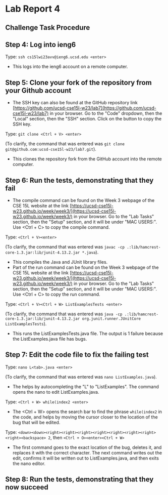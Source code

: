 # Lab Report 4
## Challenge Task Procedure
## Step 4: Log into ieng6
Type: `ssh cs15lwi23avv@ieng6.ucsd.edu <enter>`
* This logs into the ieng6 account on a remote computer.
## Step 5: Clone your fork of the repository from your Github account
* The SSH key can also be found at the GitHub repository link [https://github.com/ucsd-cse15l-w23/lab7](https://github.com/ucsd-cse15l-w23/lab7) in your browser. Go to the "Code" dropdown, then the "Local" section, then the "SSH" section. Click on the button to copy the SSH key.

Type: `git clone <Ctrl + V> <enter>`

(To clarify, the command that was entered was `git clone git@github.com:ucsd-cse15l-w23/lab7.git`).

* This clones the repository fork from the GitHub account into the remote computer.
## Step 6: Run the tests, demonstrating that they fail
* The compile command can be found on the Week 3 webpage of the CSE 15L website at the link [https://ucsd-cse15l-w23.github.io/week/week3/](https://ucsd-cse15l-w23.github.io/week/week3/) in your browser. Go to the "Lab Tasks" section, then the "Setup" section, and it will be under "MAC USERS:". Use <Ctrl + C> to copy the compile command.

Type: `<Ctrl + V><enter>`

(To clarify, the command that was entered was `javac -cp .:lib/hamcrest-core-1.3.jar:lib/junit-4.13.2.jar *.java`).

* This compiles the Java and JUnit library files.
* Part of the run command can be found on the Week 3 webpage of the CSE 15L website at the link [https://ucsd-cse15l-w23.github.io/week/week3/](https://ucsd-cse15l-w23.github.io/week/week3/) in your browser. Go to the "Lab Tasks" section, then the "Setup" section, and it will be under "MAC USERS:". Use <Ctrl + C> to copy the run command.

Type: `<Ctrl + V><Ctrl + W> ListExamplesTests <enter>`

(To clarify, the command that was entered was `java -cp .:lib/hamcrest-core-1.3.jar:lib/junit-4.13.2.jar org.junit.runner.JUnitCore ListExamplesTests`).

* This runs the ListExamplesTests.java file. The output is 1 failure because the ListExamples.java file has bugs.
## Step 7: Edit the code file to fix the failing test
Type: `nano L<tab>.java <enter>`

(To clarify, the command that was entered was `nano ListExamples.java`).

* The <tab> helps by autocompleting the "L" to "ListExamples". The command opens the nano to edit ListExamples.java.

Type: `<Ctrl + W> while(index2 <enter>`
* The <Ctrl + W> opens the search bar to find the phrase `while(index2` in the code, and helps by moving the cursor closer to the location of the bug that will be edited.

Type: `<down><down><right><right><right><right><right><right><right><right><backspace> 2`, then `<Ctrl + O><enter><Ctrl + W>`
* The first command goes to the exact location of the bug, deletes it, and replaces it with the correct character. The next command writes out the edit, confirms it will be written out to ListExamples.java, and then exits the nano editor.
## Step 8: Run the tests, demonstrating that they now succeed

